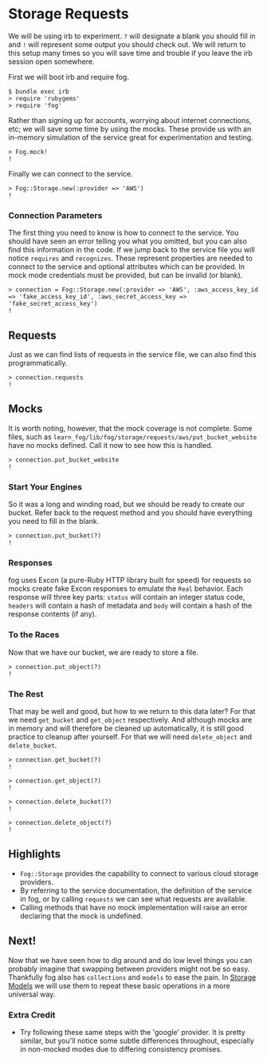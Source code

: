 # Storage Requests

We will be using irb to experiment. `?` will designate a blank you should fill in and `!` will represent some output you should check out. We will return to this setup many times so you will save time and trouble if you leave the irb session open somewhere.

First we will boot irb and require fog.

    $ bundle exec irb
    > require 'rubygems'
    > require 'fog'

Rather than signing up for accounts, worrying about internet connections, etc; we will save some time by using the mocks. These provide us with an in-memory simulation of the service great for experimentation and testing.

    > Fog.mock!
    !

Finally we can connect to the service.

    > Fog::Storage.new(:provider => 'AWS')
    !

### Connection Parameters

The first thing you need to know is how to connect to the service. You should have seen an error telling you what you omitted, but you can also find this information in the code. If we jump back to the service file you will notice `requires` and `recognizes`. These represent properties are needed to connect to the service and optional attributes which can be provided. In mock mode credentials must be provided, but can be invalid (or blank).

    > connection = Fog::Storage.new(:provider => 'AWS', :aws_access_key_id => 'fake_access_key_id', :aws_secret_access_key => 'fake_secret_access_key')
    !

## Requests

Just as we can find lists of requests in the service file, we can also find this programmatically.

    > connection.requests
    !

## Mocks

It is worth noting, however, that the mock coverage is not complete.  Some files, such as `learn_fog/lib/fog/storage/requests/aws/put_bucket_website` have no mocks defined. Call it now to see how this is handled.

    > connection.put_bucket_website
    !

### Start Your Engines

So it was a long and winding road, but we should be ready to create our bucket.  Refer back to the request method and you should have everything you need to fill in the blank.

    > connection.put_bucket(?)
    !

### Responses

fog uses Excon (a pure-Ruby HTTP library built for speed) for requests so mocks create fake Excon responses to emulate the `Real` behavior. Each response will three key parts: `status` will contain an integer status code, `headers` will contain a hash of metadata and `body` will contain a hash of the response contents (if any).

### To the Races

Now that we have our bucket, we are ready to store a file.

    > connection.put_object(?)
    !

### The Rest

That may be well and good, but how to we return to this data later?  For that we need `get_bucket` and `get_object` respectively. And although mocks are in memory and will therefore be cleaned up automatically, it is still good practice to cleanup after yourself. For that we will need `delete_object` and `delete_bucket`.

    > connection.get_bucket(?)
    !

    > connection.get_object(?)
    !

    > connection.delete_bucket(?)
    !

    > connection.delete_object(?)
    !

## Highlights

* `Fog::Storage` provides the capability to connect to various cloud storage providers.
* By referring to the service documentation, the definition of the service in fog, or by calling `requests` we can see what requests are available.
* Calling methods that have no mock implementation will raise an error declaring that the mock is undefined.

## Next!

Now that we have seen how to dig around and do low level things you can probably imagine that swapping between providers might not be so easy.  Thankfully fog also has `collections` and `models` to ease the pain.  In [Storage Models](3_storage_models.html) we will use them to repeat these basic operations in a more universal way.

### Extra Credit

* Try following these same steps with the 'google' provider.  It is pretty similar, but you'll notice some subtle differences throughout, especially in non-mocked modes due to differing consistency promises.
